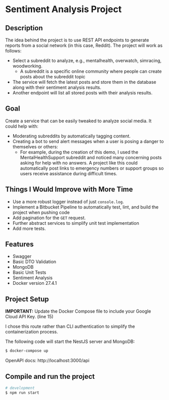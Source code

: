 # Sentiment Analysis Project

## Description

The idea behind the project is to use REST API endpoints to generate reports from a social network (in this case, Reddit). The project will work as follows:

- Select a subreddit to analyze, e.g., mentalhealth, overwatch, simracing, woodworking.
  - A subreddit is a specific online community where people can create posts about the subreddit topic
- The service will fetch the latest posts and store them in the database along with their sentiment analysis results.
- Another endpoint will list all stored posts with their analysis results.

## Goal

Create a service that can be easily tweaked to analyze social media. It could help with:
- Moderating subreddits by automatically tagging content.
- Creating a bot to send alert messages when a user is posing a danger to themselves or others:
  - For example, during the creation of this demo, I used the MentalHealthSupport subreddit and noticed many concerning posts asking for help with no answers. A project like this could automatically post links to emergency numbers or support groups so users receive assistance during difficult times.

## Things I Would Improve with More Time
- Use a more robust logger instead of just `console.log`.
- Implement a Bitbucket Pipeline to automatically test, lint, and build the project when pushing code
- Add pagination for the `GET` request.
- Further abstract services to simplify unit test implementation
- Add more tests.

## Features
- Swagger
- Basic DTO Validation
- MongoDB
- Basic Unit Tests
- Sentiment Analysis
- Docker version 27.4.1

## Project Setup

**IMPORTANT:** Update the Docker Compose file to include your Google Cloud API Key. (line 15)

I chose this route rather than CLI authentication to simplify the containerization process.

The following code will start the NestJS server and MongoDB:


```bash
$ docker-compose up
```

OpenAPI docs: http://localhost:3000/api



## Compile and run the project

```bash
# development
$ npm run start
```

